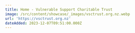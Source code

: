 ```yaml
---
title: Home - Vulnerable Support Charitable Trust
image: /src/content/showcase/_images/vsctrust.org.nz.webp
url: 'https://vsctrust.org.nz'
dateAdded: 2023-12-07T09:51:00.000Z
---
```


